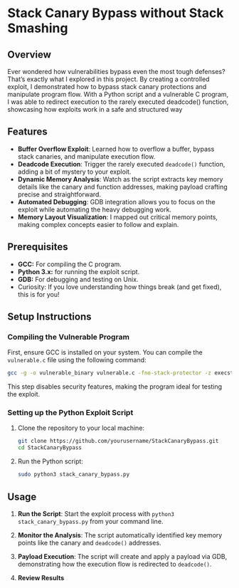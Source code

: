 # Stack Canary Bypass without Stack Smashing

## Overview
Ever wondered how vulnerabilities bypass even the most tough defenses? That’s exactly what I explored in this project. By creating a controlled exploit, I demonstrated how to bypass stack canary protections and manipulate program flow. With a Python script and a vulnerable C program, I was able to redirect execution to the rarely executed deadcode() function, showcasing how exploits work in a safe and structured way

## Features
- **Buffer Overflow Exploit**: Learned how to overflow a buffer, bypass stack canaries, and manipulate execution flow.
- **Deadcode Execution**: Trigger the rarely executed `deadcode()` function, adding a bit of mystery to your exploit.
- **Dynamic Memory Analysis**: Watch as the script extracts key memory details like the canary and function addresses, making payload crafting precise and straightforward.
- **Automated Debugging**: GDB integration allows you to focus on the exploit while automating the heavy debugging work.
- **Memory Layout Visualization**: I mapped out critical memory points, making complex concepts easier to follow and explain.

## Prerequisites
- **GCC:** For compiling the C program.
- **Python 3.x:** for running the exploit script.
- **GDB:** For debugging and testing on Unix.
- Curiosity: If you love understanding how things break (and get fixed), this is for you!

## Setup Instructions

### Compiling the Vulnerable Program
First, ensure GCC is installed on your system. You can compile the `vulnerable.c` file using the following command:
```bash
gcc -g -o vulnerable_binary vulnerable.c -fno-stack-protector -z execstack -no-pie
```
This step disables security features, making the program ideal for testing the exploit.

### Setting up the Python Exploit Script
1. Clone the repository to your local machine:
   ```bash
   git clone https://github.com/yourusername/StackCanaryBypass.git
   cd StackCanaryBypass

2. Run the Python script:
   ```bash
   sudo python3 stack_canary_bypass.py

## Usage

1. **Run the Script**: Start the exploit process with `python3 stack_canary_bypass.py` from your command line.

2. **Monitor the Analysis**: The script automatically identified key memory points like the canary and `deadcode()` addresses.

3. **Payload Execution**: The script will create and apply a payload via GDB, demonstrating how the execution flow is redirected to `deadcode()`.

4. **Review Results**
